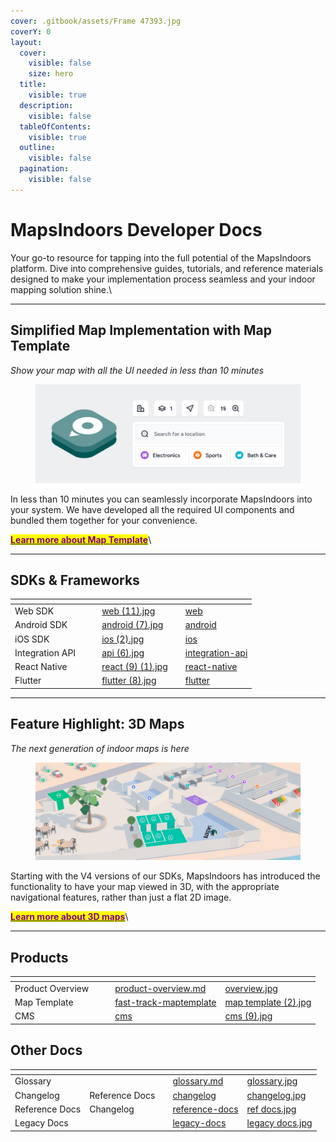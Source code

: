 ```yaml
---
cover: .gitbook/assets/Frame 47393.jpg
coverY: 0
layout:
  cover:
    visible: false
    size: hero
  title:
    visible: true
  description:
    visible: false
  tableOfContents:
    visible: true
  outline:
    visible: false
  pagination:
    visible: false
---
```


# MapsIndoors Developer Docs

Your go-to resource for tapping into the full potential of the MapsIndoors platform. Dive into comprehensive guides, tutorials, and reference materials designed to make your implementation process seamless and your indoor mapping solution shine.\


***

## Simplified Map Implementation with Map Template   &#x20;

_Show your map with all the UI needed in less than 10 minutes_

<figure><picture><source srcset=".gitbook/assets/maptemplate dark (1).jpg" media="(prefers-color-scheme: dark)"><img src=".gitbook/assets/maptemplate light (1).jpg" alt=""></picture><figcaption></figcaption></figure>

In less than 10 minutes you can seamlessly incorporate MapsIndoors into your system. We have developed all the required UI components and bundled them together for your convenience.

[<mark style="color:purple;">**Learn more about Map Template**</mark>](products/fast-track-maptemplate/)\


***

## SDKs & Frameworks

<table data-view="cards"><thead><tr><th></th><th data-hidden></th><th data-hidden></th><th data-hidden data-card-cover data-type="files"></th><th data-hidden data-type="content-ref"></th><th data-hidden data-card-target data-type="content-ref"></th></tr></thead><tbody><tr><td>Web SDK</td><td></td><td></td><td><a href=".gitbook/assets/web (11).jpg">web (11).jpg</a></td><td></td><td><a href="sdks-and-frameworks/web/">web</a></td></tr><tr><td>Android SDK</td><td></td><td></td><td><a href=".gitbook/assets/android (7).jpg">android (7).jpg</a></td><td></td><td><a href="sdks-and-frameworks/android/">android</a></td></tr><tr><td>iOS SDK</td><td></td><td></td><td><a href=".gitbook/assets/ios (2).jpg">ios (2).jpg</a></td><td></td><td><a href="sdks-and-frameworks/ios/">ios</a></td></tr><tr><td>Integration API</td><td></td><td></td><td><a href=".gitbook/assets/api (6).jpg">api (6).jpg</a></td><td></td><td><a href="sdks-and-frameworks/integration-api/">integration-api</a></td></tr><tr><td>React Native</td><td></td><td></td><td><a href=".gitbook/assets/react (9) (1).jpg">react (9) (1).jpg</a></td><td></td><td><a href="sdks-and-frameworks/react-native/">react-native</a></td></tr><tr><td>Flutter</td><td></td><td></td><td><a href=".gitbook/assets/flutter (8).jpg">flutter (8).jpg</a></td><td></td><td><a href="sdks-and-frameworks/flutter/">flutter</a></td></tr></tbody></table>



***

## Feature Highlight: 3D Maps

_The next generation of indoor maps is here_

<figure><picture><source srcset=".gitbook/assets/3D Night View.jpg" media="(prefers-color-scheme: dark)"><img src=".gitbook/assets/3D Day View.jpg" alt=""></picture><figcaption></figcaption></figure>

Starting with the V4 versions of our SDKs, MapsIndoors has introduced the functionality to have your map viewed in 3D, with the appropriate navigational features, rather than just a flat 2D image.

[<mark style="color:purple;">**Learn more about 3D maps**</mark>](key-features/3d-maps/)\


***

## Products

<table data-view="cards"><thead><tr><th></th><th data-hidden></th><th data-hidden></th><th data-hidden data-card-target data-type="content-ref"></th><th data-hidden data-card-cover data-type="files"></th></tr></thead><tbody><tr><td>Product Overview</td><td></td><td></td><td><a href="products/product-overview.md">product-overview.md</a></td><td><a href=".gitbook/assets/overview.jpg">overview.jpg</a></td></tr><tr><td>Map Template</td><td></td><td></td><td><a href="products/fast-track-maptemplate/">fast-track-maptemplate</a></td><td><a href=".gitbook/assets/map template (2).jpg">map template (2).jpg</a></td></tr><tr><td>CMS</td><td></td><td></td><td><a href="products/cms/">cms</a></td><td><a href=".gitbook/assets/cms (9).jpg">cms (9).jpg</a></td></tr></tbody></table>

## Other Docs

<table data-view="cards"><thead><tr><th></th><th data-hidden></th><th data-hidden></th><th data-hidden data-card-target data-type="content-ref"></th><th data-hidden data-card-cover data-type="files"></th></tr></thead><tbody><tr><td>Glossary</td><td></td><td></td><td><a href="other-docs/glossary.md">glossary.md</a></td><td><a href=".gitbook/assets/glossary.jpg">glossary.jpg</a></td></tr><tr><td>Changelog</td><td>Reference Docs</td><td></td><td><a href="other-docs/changelog/">changelog</a></td><td><a href=".gitbook/assets/changelog.jpg">changelog.jpg</a></td></tr><tr><td>Reference Docs</td><td>Changelog</td><td></td><td><a href="other-docs/reference-docs/">reference-docs</a></td><td><a href=".gitbook/assets/ref docs.jpg">ref docs.jpg</a></td></tr><tr><td>Legacy Docs</td><td></td><td></td><td><a href="other-docs/legacy-docs/">legacy-docs</a></td><td><a href=".gitbook/assets/legacy docs.jpg">legacy docs.jpg</a></td></tr></tbody></table>
